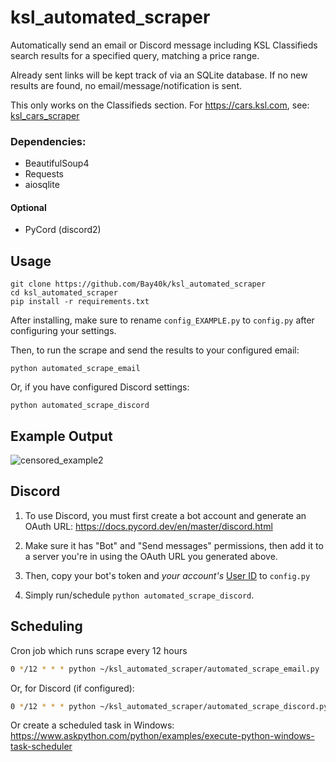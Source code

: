 # ksl_automated_scraper

Automatically send an email or Discord message including KSL Classifieds search results for a specified query, matching a price range.

Already sent links will be kept track of via an SQLite database. If no new results are found, no email/message/notification is sent.

This only works on the Classifieds section. For https://cars.ksl.com, see: [ksl_cars_scraper](https://github.com/Bay40k/ksl_cars_scraper_api)


### Dependencies:
- BeautifulSoup4
- Requests
- aiosqlite

#### Optional
- PyCord (discord2)

## Usage
```
git clone https://github.com/Bay40k/ksl_automated_scraper
cd ksl_automated_scraper
pip install -r requirements.txt
```
After installing, make sure to rename `config_EXAMPLE.py` to `config.py` after configuring your settings.

Then, to run the scrape and send the results to your configured email:
```commandline
python automated_scrape_email
```
Or, if you have configured Discord settings:
```commandline
python automated_scrape_discord
```

## Example Output
![censored_example2](https://user-images.githubusercontent.com/8551516/156689422-f17a4e95-12ed-4d1f-9706-deb7956791e8.jpg)


## Discord
1. To use Discord, you must first create a bot account and generate an OAuth URL:
https://docs.pycord.dev/en/master/discord.html

2. Make sure it has "Bot" and "Send messages" permissions, then add it to a server you're in using the OAuth URL you generated above.

3. Then, copy your bot's token and *your account's* [User ID](https://support.discord.com/hc/en-us/articles/206346498-Where-can-I-find-my-User-Server-Message-ID-) to `config.py`

4. Simply run/schedule `python automated_scrape_discord`.

## Scheduling

Cron job which runs scrape every 12 hours
```bash
0 */12 * * * python ~/ksl_automated_scraper/automated_scrape_email.py
```
Or, for Discord (if configured):
```bash
0 */12 * * * python ~/ksl_automated_scraper/automated_scrape_discord.py
```

Or create a scheduled task in Windows: https://www.askpython.com/python/examples/execute-python-windows-task-scheduler
